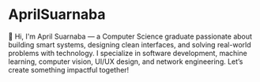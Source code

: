 # AprilSuarnaba
👋 Hi, I'm April Suarnaba — a Computer Science graduate passionate about building smart systems, designing clean interfaces, and solving real-world problems with technology. I specialize in software development, machine learning, computer vision, UI/UX design, and network engineering. Let’s create something impactful together!
